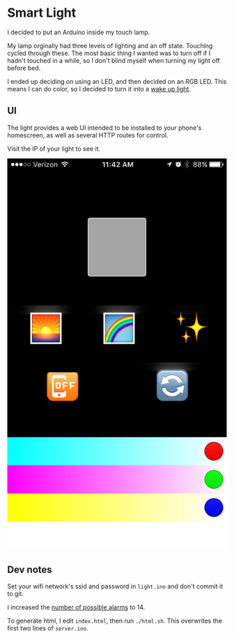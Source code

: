 # Smart Light

I decided to put an Arduino inside my touch lamp.

My lamp orginally had three levels of lighting and an off state. Touching
cycled through these. The most basic thing I wanted was to turn off if I hadn't
touched in a while, so I don't blind myself when turning my light off before
bed.

I ended up deciding on using an LED, and then decided on an RGB LED. This means
I can do color, so I decided to turn it into a [wake up
light](https://www.usa.philips.com/c-m-li/light-therapy/wake-up-light/latest#filters=WAKEUP_LIGHT_SU&sliders=&support=&price=&priceBoxes=&page=&layout=12.subcategory.p-grid-icon).

## UI

The light provides a web UI intended to be installed to your phone's
homescreen, as well as several HTTP routes for control.

Visit the IP of your light to see it.

![Web UI](https://raw.githubusercontent.com/apexskier/smart-light/master/ui.png)

## Dev notes

Set your wifi network's ssid and password in `light.ino` and don't commit it to
git.

I increased the [number of possible
alarms](https://github.com/PaulStoffregen/TimeAlarms/blob/master/TimeAlarms.h#L10)
to 14.

To generate html, I edit `index.html`, then run `./html.sh`. This overwrites
the first two lines of `server.ino`.
